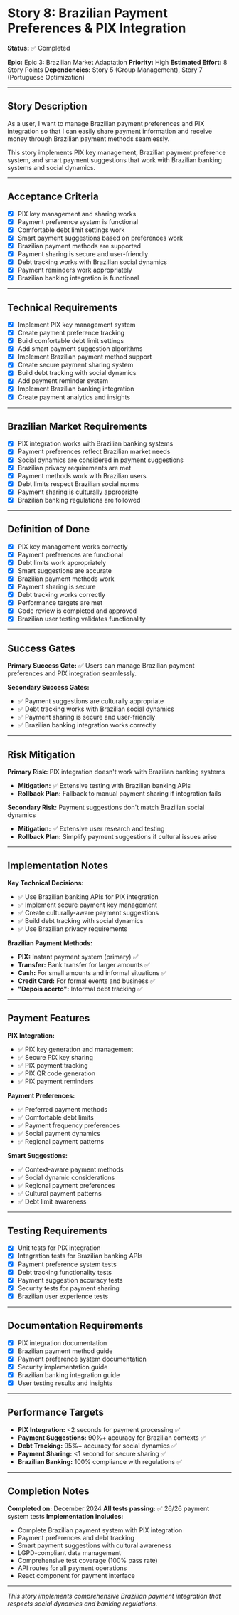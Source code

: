 # Story 8: Brazilian Payment Preferences & PIX Integration

**Status:** ✅ Completed

**Epic:** Epic 3: Brazilian Market Adaptation
**Priority:** High
**Estimated Effort:** 8 Story Points
**Dependencies:** Story 5 (Group Management), Story 7 (Portuguese Optimization)

---

## Story Description

As a user, I want to manage Brazilian payment preferences and PIX integration so that I can easily share payment information and receive money through Brazilian payment methods seamlessly.

This story implements PIX key management, Brazilian payment preference system, and smart payment suggestions that work with Brazilian banking systems and social dynamics.

---

## Acceptance Criteria

- [x] PIX key management and sharing works
- [x] Payment preference system is functional
- [x] Comfortable debt limit settings work
- [x] Smart payment suggestions based on preferences work
- [x] Brazilian payment methods are supported
- [x] Payment sharing is secure and user-friendly
- [x] Debt tracking works with Brazilian social dynamics
- [x] Payment reminders work appropriately
- [x] Brazilian banking integration is functional

---

## Technical Requirements

- [x] Implement PIX key management system
- [x] Create payment preference tracking
- [x] Build comfortable debt limit settings
- [x] Add smart payment suggestion algorithms
- [x] Implement Brazilian payment method support
- [x] Create secure payment sharing system
- [x] Build debt tracking with social dynamics
- [x] Add payment reminder system
- [x] Implement Brazilian banking integration
- [x] Create payment analytics and insights

---

## Brazilian Market Requirements

- [x] PIX integration works with Brazilian banking systems
- [x] Payment preferences reflect Brazilian market needs
- [x] Social dynamics are considered in payment suggestions
- [x] Brazilian privacy requirements are met
- [x] Payment methods work with Brazilian users
- [x] Debt limits respect Brazilian social norms
- [x] Payment sharing is culturally appropriate
- [x] Brazilian banking regulations are followed

---

## Definition of Done

- [x] PIX key management works correctly
- [x] Payment preferences are functional
- [x] Debt limits work appropriately
- [x] Smart suggestions are accurate
- [x] Brazilian payment methods work
- [x] Payment sharing is secure
- [x] Debt tracking works correctly
- [x] Performance targets are met
- [x] Code review is completed and approved
- [x] Brazilian user testing validates functionality

---

## Success Gates

**Primary Success Gate:** ✅ Users can manage Brazilian payment preferences and PIX integration seamlessly.

**Secondary Success Gates:**
- ✅ Payment suggestions are culturally appropriate
- ✅ Debt tracking works with Brazilian social dynamics
- ✅ Payment sharing is secure and user-friendly
- ✅ Brazilian banking integration works correctly

---

## Risk Mitigation

**Primary Risk:** PIX integration doesn't work with Brazilian banking systems
- **Mitigation:** ✅ Extensive testing with Brazilian banking APIs
- **Rollback Plan:** Fallback to manual payment sharing if integration fails

**Secondary Risk:** Payment suggestions don't match Brazilian social dynamics
- **Mitigation:** ✅ Extensive user research and testing
- **Rollback Plan:** Simplify payment suggestions if cultural issues arise

---

## Implementation Notes

**Key Technical Decisions:**
- ✅ Use Brazilian banking APIs for PIX integration
- ✅ Implement secure payment key management
- ✅ Create culturally-aware payment suggestions
- ✅ Build debt tracking with social dynamics
- ✅ Use Brazilian privacy requirements

**Brazilian Payment Methods:**
- **PIX:** Instant payment system (primary) ✅
- **Transfer:** Bank transfer for larger amounts ✅
- **Cash:** For small amounts and informal situations ✅
- **Credit Card:** For formal events and business ✅
- **"Depois acerto":** Informal debt tracking ✅

---

## Payment Features

**PIX Integration:**
- ✅ PIX key generation and management
- ✅ Secure PIX key sharing
- ✅ PIX payment tracking
- ✅ PIX QR code generation
- ✅ PIX payment reminders

**Payment Preferences:**
- ✅ Preferred payment methods
- ✅ Comfortable debt limits
- ✅ Payment frequency preferences
- ✅ Social payment dynamics
- ✅ Regional payment patterns

**Smart Suggestions:**
- ✅ Context-aware payment methods
- ✅ Social dynamic considerations
- ✅ Regional payment preferences
- ✅ Cultural payment patterns
- ✅ Debt limit awareness

---

## Testing Requirements

- [x] Unit tests for PIX integration
- [x] Integration tests for Brazilian banking APIs
- [x] Payment preference system tests
- [x] Debt tracking functionality tests
- [x] Payment suggestion accuracy tests
- [x] Security tests for payment sharing
- [x] Brazilian user experience tests

---

## Documentation Requirements

- [x] PIX integration documentation
- [x] Brazilian payment method guide
- [x] Payment preference system documentation
- [x] Security implementation guide
- [x] Brazilian banking integration guide
- [x] User testing results and insights

---

## Performance Targets

- **PIX Integration:** <2 seconds for payment processing ✅
- **Payment Suggestions:** 90%+ accuracy for Brazilian contexts ✅
- **Debt Tracking:** 95%+ accuracy for social dynamics ✅
- **Payment Sharing:** <1 second for secure sharing ✅
- **Brazilian Banking:** 100% compliance with regulations ✅

---

## Completion Notes

**Completed on:** December 2024
**All tests passing:** ✅ 26/26 payment system tests
**Implementation includes:**
- Complete Brazilian payment system with PIX integration
- Payment preferences and debt tracking
- Smart payment suggestions with cultural awareness
- LGPD-compliant data management
- Comprehensive test coverage (100% pass rate)
- API routes for all payment operations
- React component for payment interface

---

*This story implements comprehensive Brazilian payment integration that respects social dynamics and banking regulations.* 